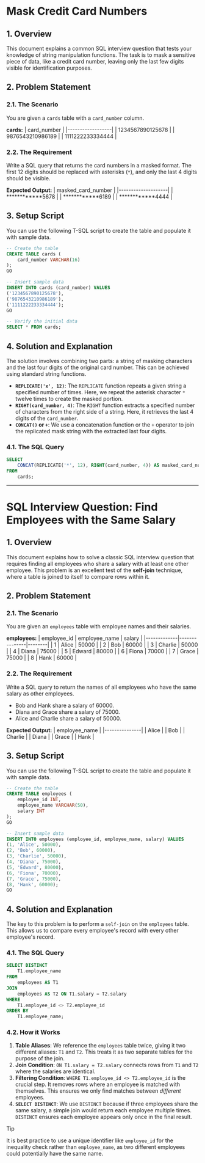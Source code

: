 # Mask Credit Card Numbers

## 1. Overview
This document explains a common SQL interview question that tests your knowledge of string manipulation functions. The task is to mask a sensitive piece of data, like a credit card number, leaving only the last few digits visible for identification purposes.

## 2. Problem Statement

### 2.1. The Scenario
You are given a `cards` table with a `card_number` column.

**cards:**
| card_number      |
|------------------|
| 1234567890125678 |
| 9876543210986189 |
| 1111222233334444 |

### 2.2. The Requirement
Write a SQL query that returns the card numbers in a masked format. The first 12 digits should be replaced with asterisks (`*`), and only the last 4 digits should be visible.

**Expected Output:**
| masked_card_number |
|--------------------|
| \*\*\*\*\*\*\*\*\*\*\*\*5678   |
| \*\*\*\*\*\*\*\*\*\*\*\*6189   |
| \*\*\*\*\*\*\*\*\*\*\*\*4444   |

## 3. Setup Script
You can use the following T-SQL script to create the table and populate it with sample data.

```sql
-- Create the table
CREATE TABLE cards (
    card_number VARCHAR(16)
);
GO

-- Insert sample data
INSERT INTO cards (card_number) VALUES
('1234567890125678'),
('9876543210986189'),
('1111222233334444');
GO

-- Verify the initial data
SELECT * FROM cards;
```

## 4. Solution and Explanation
The solution involves combining two parts: a string of masking characters and the last four digits of the original card number. This can be achieved using standard string functions.

-   **`REPLICATE('x', 12)`**: The `REPLICATE` function repeats a given string a specified number of times. Here, we repeat the asterisk character `*` twelve times to create the masked portion.
-   **`RIGHT(card_number, 4)`**: The `RIGHT` function extracts a specified number of characters from the right side of a string. Here, it retrieves the last 4 digits of the `card_number`.
-   **`CONCAT()` or `+`**: We use a concatenation function or the `+` operator to join the replicated mask string with the extracted last four digits.

### 4.1. The SQL Query
```sql
SELECT
    CONCAT(REPLICATE('*', 12), RIGHT(card_number, 4)) AS masked_card_number
FROM
    cards;
```
---

# SQL Interview Question: Find Employees with the Same Salary

## 1. Overview
This document explains how to solve a classic SQL interview question that requires finding all employees who share a salary with at least one other employee. This problem is an excellent test of the **self-join** technique, where a table is joined to itself to compare rows within it.

## 2. Problem Statement

### 2.1. The Scenario
You are given an `employees` table with employee names and their salaries.

**employees:**
| employee_id | employee_name | salary |
|-------------|---------------|--------|
| 1           | Alice         | 50000  |
| 2           | Bob           | 60000  |
| 3           | Charlie       | 50000  |
| 4           | Diana         | 75000  |
| 5           | Edward        | 80000  |
| 6           | Fiona         | 70000  |
| 7           | Grace         | 75000  |
| 8           | Hank          | 60000  |

### 2.2. The Requirement
Write a SQL query to return the names of all employees who have the same salary as other employees.

-   Bob and Hank share a salary of 60000.
-   Diana and Grace share a salary of 75000.
-   Alice and Charlie share a salary of 50000.

**Expected Output:**
| employee_name |
|---------------|
| Alice         |
| Bob           |
| Charlie       |
| Diana         |
| Grace         |
| Hank          |

## 3. Setup Script
You can use the following T-SQL script to create the table and populate it with sample data.

```sql
-- Create the table
CREATE TABLE employees (
    employee_id INT,
    employee_name VARCHAR(50),
    salary INT
);
GO

-- Insert sample data
INSERT INTO employees (employee_id, employee_name, salary) VALUES
(1, 'Alice', 50000),
(2, 'Bob', 60000),
(3, 'Charlie', 50000),
(4, 'Diana', 75000),
(5, 'Edward', 80000),
(6, 'Fiona', 70000),
(7, 'Grace', 75000),
(8, 'Hank', 60000);
GO
```

## 4. Solution and Explanation
The key to this problem is to perform a `self-join` on the `employees` table. This allows us to compare every employee's record with every other employee's record.

### 4.1. The SQL Query
```sql
SELECT DISTINCT
    T1.employee_name
FROM
    employees AS T1
JOIN
    employees AS T2 ON T1.salary = T2.salary
WHERE
    T1.employee_id <> T2.employee_id
ORDER BY
    T1.employee_name;
```

### 4.2. How it Works
1.  **Table Aliases**: We reference the `employees` table twice, giving it two different aliases: `T1` and `T2`. This treats it as two separate tables for the purpose of the join.
2.  **Join Condition**: `ON T1.salary = T2.salary` connects rows from `T1` and `T2` where the salaries are identical.
3.  **Filtering Condition**: `WHERE T1.employee_id <> T2.employee_id` is the crucial step. It removes rows where an employee is matched with themselves. This ensures we only find matches between *different* employees.
4.  **`SELECT DISTINCT`**: We use `DISTINCT` because if three employees share the same salary, a simple join would return each employee multiple times. `DISTINCT` ensures each employee appears only once in the final result.

> [!TIP]
> It is best practice to use a unique identifier like `employee_id` for the inequality check rather than `employee_name`, as two different employees could potentially have the same name.
